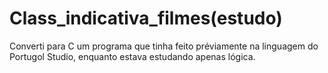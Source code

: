 # Class_indicativa_filmes(estudo)

Converti para C um programa que tinha feito préviamente na linguagem do Portugol Studio, enquanto estava estudando apenas lógica.
